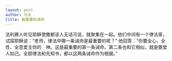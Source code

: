 ```yaml
---
layout: post
author: 马太
title: 最重要的诫命
---
```

法利赛人听见耶稣使撒都该人无话可说，就聚集在一起。他们中间有一个律法家，试探耶稣说：“老师，律法中哪一条诫命是最重要的呢？”
他回答：“你要全心、全性、全意爱主你的　神。这是最重要的第一条诫命。第二条也和它相似，就是要爱人如己。全部律法和先知书，都以这两条诫命作为根据。”

